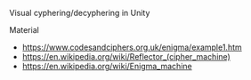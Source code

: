 Visual cyphering/decyphering in Unity


Material

* https://www.codesandciphers.org.uk/enigma/example1.htm
* https://en.wikipedia.org/wiki/Reflector_(cipher_machine)
* https://en.wikipedia.org/wiki/Enigma_machine